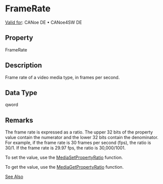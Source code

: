 # FrameRate

[Valid for](../../../Shared/FeatureAvailability.md):  CANoe DE • CANoe4SW DE

## Property

FrameRate

## Description

Frame rate of a video media type, in frames per second.

## Data Type

qword

## Remarks

The frame rate is expressed as a ratio. The upper 32 bits of the property value contain the numerator and the lower 32 bits contain the denominator. For example, if the frame rate is 30 frames per second (fps), the ratio is 30/1. If the frame rate is 29.97 fps, the ratio is 30,000/1001.

To set the value, use the [MediaSetPropertyRatio](../Functions/CAPLfunctionMediaSetPropertyRatio.md) function.

To get the value, use the [MediaGetPropertyRatio](../Functions/CAPLfunctionMediaGetPropertyRatio.md) function.

[See Also](javascript:void(0);)
